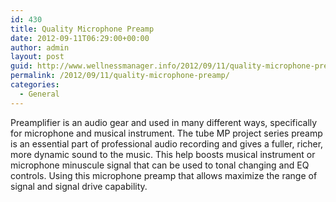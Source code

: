 ```yaml
---
id: 430
title: Quality Microphone Preamp
date: 2012-09-11T06:29:00+00:00
author: admin
layout: post
guid: http://www.wellnessmanager.info/2012/09/11/quality-microphone-preamp/
permalink: /2012/09/11/quality-microphone-preamp/
categories:
  - General
---
```

Preamplifier is an audio gear and used in many different ways, specifically for microphone and musical instrument. The tube MP project series preamp is an essential part of professional audio recording and gives a fuller, richer, more dynamic sound to the music. This help boosts musical instrument or microphone minuscule signal that can be used to tonal changing and EQ controls. Using this microphone preamp that allows maximize the range of signal and signal drive capability.